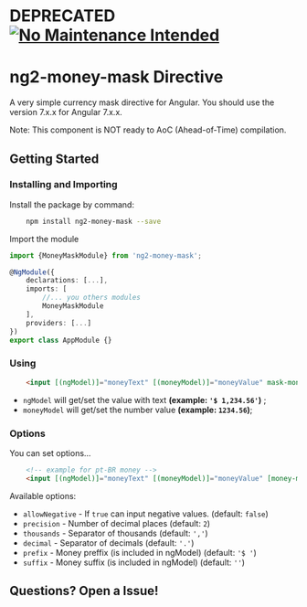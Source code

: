 # DEPRECATED [![No Maintenance Intended](http://unmaintained.tech/badge.svg)](http://unmaintained.tech/)

# ng2-money-mask Directive 

A very simple currency mask directive for Angular. 
You should use the version 7.x.x for Angular 7.x.x.

Note: This component is NOT ready to AoC (Ahead-of-Time) compilation.


## Getting Started

### Installing and Importing

Install the package by command:

```sh
    npm install ng2-money-mask --save
```

Import the module

```ts
import {MoneyMaskModule} from 'ng2-money-mask';

@NgModule({
    declarations: [...],
    imports: [
        //... you others modules
        MoneyMaskModule
    ],
    providers: [...]
})
export class AppModule {}


```


### Using 

```html
    <input [(ngModel)]="moneyText" [(moneyModel)]="moneyValue" mask-money />
```

 * `ngModel` will get/set the value with text **(example: `'$ 1,234.56'`)** ;
 * `moneyModel` will get/set the number value **(example: `1234.56`)**; 


### Options 

You can set options...

```html
    <!-- example for pt-BR money -->
    <input [(ngModel)]="moneyText" [(moneyModel)]="moneyValue" [money-mask-options]="{ prefix: 'R$ ', thousands: '.', decimal: ',' }" mask-money />
```  

Available options: 

 * `allowNegative` - If `true` can input negative values.  (default: `false`)
 * `precision` - Number of decimal places (default: `2`)
 * `thousands` - Separator of thousands (default: `','`)
 * `decimal` -  Separator of decimals (default: `'.'`)
 * `prefix` - Money preffix (is included in ngModel) (default: `'$ '`)
 * `suffix` - Money suffix (is included in ngModel) (default: `''`)
  


 ## Questions? Open a Issue!
